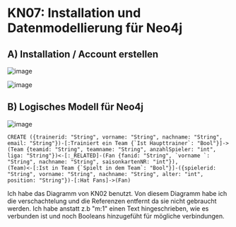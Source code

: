 # KN07: Installation und Datenmodellierung für Neo4j
## A) Installation / Account erstellen 

![image](https://github.com/Rubenizz/m165/assets/112400838/27dd798a-5603-4ed0-a8b3-6089f77d3eb4)

![image](https://github.com/Rubenizz/m165/assets/112400838/8e6ed47d-02cc-461e-94a3-39179d106969)

## B) Logisches Modell für Neo4j 

![image](https://github.com/Rubenizz/m165/assets/112400838/7e0b8e78-9e2f-4c03-aff4-cb4ba9b3610f)

```
CREATE ({trainerid: "String", vorname: "String", nachname: "String", email: "String"})-[:Trainiert ein Team {`Ist Haupttrainer`: "Bool"}]->(Team {teamid: "String", teamname: "String", anzahlSpieler: "int", liga: "String"})<-[:_RELATED]-(Fan {fanid: "String", `vorname `: "String", nachname: "String", saisonkartenNR: "int"}),
(Team)<-[:Ist in Team {`Spielt in dem Team`: "Bool"}]-({spielerid: "String", vorname: "String", nachname: "String", alter: "int", position: "String"})-[:Hat Fans]->(Fan)
```
Ich habe das Diagramm von KN02 benutzt. Von diesem Diagramm habe ich die verschachtelung und die Referenzen entfernt da sie nicht gebraucht werden. Ich habe anstatt z.b "m:1" einen Text hingeschrieben, wie es verbunden ist und noch Booleans hinzugefüht für mögliche verbindungen.
